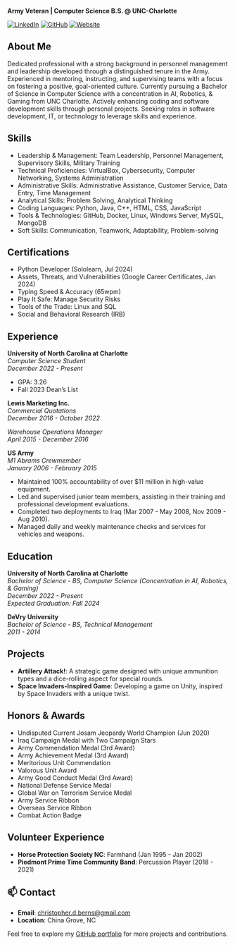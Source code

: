 
**Army Veteran | Computer Science B.S. @ UNC-Charlotte**

[![LinkedIn](https://img.shields.io/badge/LinkedIn-Christopher%20Berns-blue)](https://www.linkedin.com/in/christopherberns)
[![GitHub](https://img.shields.io/badge/GitHub-DrRojo-black)](https://github.com/DrRojo)
[![Website](https://img.shields.io/badge/Website-Pi%20Server%20%26%20Workspace-red)](http://bernstechsolutions.sytes.net)

## About Me

Dedicated professional with a strong background in personnel management and leadership developed through a distinguished tenure in the Army. Experienced in mentoring, instructing, and supervising teams with a focus on fostering a positive, goal-oriented culture. Currently pursuing a Bachelor of Science in Computer Science with a concentration in AI, Robotics, & Gaming from UNC Charlotte. Actively enhancing coding and software development skills through personal projects. Seeking roles in software development, IT, or technology to leverage skills and experience.

## Skills

- Leadership & Management: Team Leadership, Personnel Management, Supervisory Skills, Military Training
- Technical Proficiencies: VirtualBox, Cybersecurity, Computer Networking, Systems Administration
- Administrative Skills: Administrative Assistance, Customer Service, Data Entry, Time Management
- Analytical Skills: Problem Solving, Analytical Thinking
- Coding Languages: Python, Java, C++, HTML, CSS, JavaScript
- Tools & Technologies: GitHub, Docker, Linux, Windows Server, MySQL, MongoDB
- Soft Skills: Communication, Teamwork, Adaptability, Problem-solving

## Certifications

- Python Developer (Sololearn, Jul 2024)
- Assets, Threats, and Vulnerabilities (Google Career Certificates, Jan 2024)
- Typing Speed & Accuracy (65wpm)
- Play It Safe: Manage Security Risks
- Tools of the Trade: Linux and SQL
- Social and Behavioral Research (IRB)

## Experience

**University of North Carolina at Charlotte**  
*Computer Science Student*  
*December 2022 - Present*

- GPA: 3.26
- Fall 2023 Dean’s List

**Lewis Marketing Inc.**  
*Commercial Quotations*  
*December 2016 - October 2022*

*Warehouse Operations Manager*  
*April 2015 - December 2016*

**US Army**  
*M1 Abrams Crewmember*  
*January 2006 - February 2015*

- Maintained 100% accountability of over $11 million in high-value equipment.
- Led and supervised junior team members, assisting in their training and professional development evaluations.
- Completed two deployments to Iraq (Mar 2007 - May 2008, Nov 2009 - Aug 2010).
- Managed daily and weekly maintenance checks and services for vehicles and weapons.

## Education

**University of North Carolina at Charlotte**  
*Bachelor of Science - BS, Computer Science (Concentration in AI, Robotics, & Gaming)*  
*December 2022 - Present*  
*Expected Graduation: Fall 2024*

**DeVry University**  
*Bachelor of Science - BS, Technical Management*  
*2011 - 2014*

## Projects

- **Artillery Attack!**: A strategic game designed with unique ammunition types and a dice-rolling aspect for special rounds.
- **Space Invaders-Inspired Game**: Developing a game on Unity, inspired by Space Invaders with a unique twist.

## Honors & Awards

- Undisputed Current Josam Jeopardy World Champion (Jun 2020)
- Iraq Campaign Medal with Two Campaign Stars
- Army Commendation Medal (3rd Award)
- Army Achievement Medal (3rd Award)
- Meritorious Unit Commendation
- Valorous Unit Award
- Army Good Conduct Medal (3rd Award)
- National Defense Service Medal
- Global War on Terrorism Service Medal
- Army Service Ribbon
- Overseas Service Ribbon
- Combat Action Badge

## Volunteer Experience

- **Horse Protection Society NC**: Farmhand (Jan 1995 - Jan 2002)
- **Piedmont Prime Time Community Band**: Percussion Player (2018 - 2021)

## 📫 Contact

- **Email**: [christopher.d.berns@gmail.com](mailto:christopher.d.berns@gmail.com)
- **Location**: China Grove, NC

Feel free to explore my [GitHub portfolio](https://github.com/DrRojo) for more projects and contributions.
